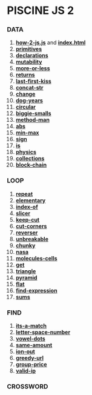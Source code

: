 # PISCINE JS 2
### DATA
1. **[how-2-js.js](./how-2-js.js)** and **[index.html](./index.html)**
2. **[primitives](./primitives.js)**
3. **[declarations](./declarations.js)**
4. **[mutability](./mutability.js)**
5. **[more-or-less](./more-or-less.js)**
6. **[returns](./returns.js)**
7. **[last-first-kiss](./last-first-kiss.js)**
8. **[concat-str](./concat-str.js)**
9. **[change](./change.js)**
10. **[dog-years](./dog-years.js)**
11. **[circular](./circular.js)**
12. **[biggie-smalls](./biggie-smalls.js)**
13. **[method-man](./method-man.js)**
14. **[abs](./abs.js)**
15. **[min-max](./min-max.js)**
16. **[sign](./sign.js)**
17. **[is](./is.js)**
18. **[physics](./physics.js)**
19. **[collections](./collections.js)**
20. **[block-chain](./block-chain.js)**

### LOOP
1. **[repeat](./repeat.js)**
2. **[elementary](./elementary.js)**
3. **[index-of](./index-of.js)**
4. **[slicer](./slicer.js)**
5. **[keep-cut](./keep-cut.js)**
6. **[cut-corners](./cut-corners.js)**
7. **[reverser](./reverser.js)**
8. **[unbreakable](./unbreakable.js)**
9. **[chunky](./chunky.js)**
10. **[nasa](./nasa.js)**
11. **[molecules-cells](./molecules-cells.js)**
12. **[get](./get.js)**
13. **[triangle](./triangle.js)**
14. **[pyramid](./pyramid.js)**
15. **[flat](./flat.js)**
16. **[find-expression](./find-expression.js)**
17. **[sums](./sums.js)**

### FIND
1. **[its-a-match](./its-a-match.js)**
2. **[letter-space-number](./letter-space-number.js)**
3. **[vowel-dots](./vowel-dots.js)**
4. **[same-amount](./same-amount.js)**
5. **[ion-out](./ion-out.js)**
6. **[greedy-url](./greedy-url.js)**
7. **[group-price](./group-price.js)**
8. **[valid-ip](./valid-ip.js)**

### CROSSWORD